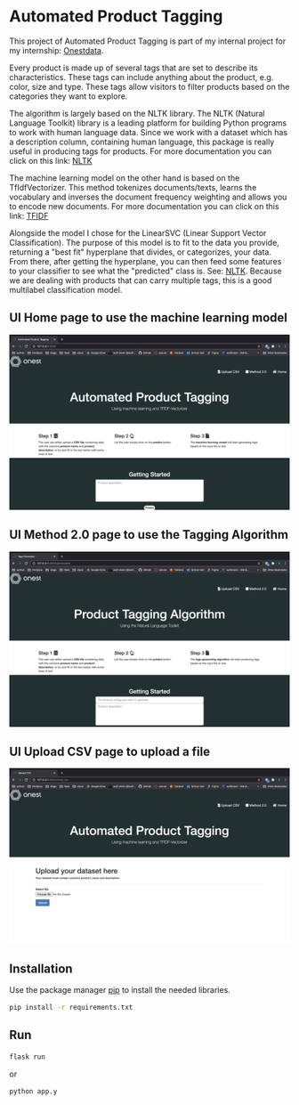 # Automated Product Tagging

This project of Automated Product Tagging is part of my internal project for my internship: [Onestdata](https://onestdata.com/). 

Every product is made up of several tags that are set to describe its characteristics. These tags can include anything about the product, e.g. color, size and type.
These tags allow visitors to filter products based on the categories they want to explore.

The algorithm is largely based on the NLTK library. The NLTK (Natural Language Toolkit) library is a leading platform for building Python programs to work with human language data. Since we work with a dataset which has a description column, containing human language, this package is really useful in producing tags for products. For more documentation you can click on this link: [NLTK](https://www.nltk.org/)

The machine learning model on the other hand is based on the TfIdfVectorizer. This method tokenizes documents/texts, learns the vocabulary and inverses the document frequency weighting and allows you to encode new documents. For more documentation you can click on this link: [TFIDF](https://scikit-learn.org/stable/modules/generated/sklearn.feature_extraction.text.TfidfVectorizer.html)

Alongside the model I chose for the LinearSVC (Linear Support Vector Classification). The purpose of this model is to fit to the data you provide, returning a "best fit" hyperplane that divides, or categorizes, your data. From there, after getting the hyperplane, you can then feed some features to your classifier to see what the "predicted" class is. See: [NLTK](https://pythonprogramming.net/linear-svc-example-scikit-learn-svm-python/). Because we are dealing with products that can carry multiple tags, this is a good multilabel classification model.

## UI Home page to use the machine learning model
![alt text](https://github.com/wolfsinem/product-tagging/blob/master/img/UI2.png)

## UI Method 2.0 page to use the Tagging Algorithm
![alt text](https://github.com/wolfsinem/product-tagging/blob/master/img/UI2.2.png)

## UI Upload CSV page to upload a file
![alt text](https://github.com/wolfsinem/product-tagging/blob/master/img/UI2.3.png)

## Installation

Use the package manager [pip](https://pip.pypa.io/en/stable/) to install the needed libraries.

```bash
pip install -r requirements.txt
```

## Run

```python
flask run
```
or 

```python
python app.y
```